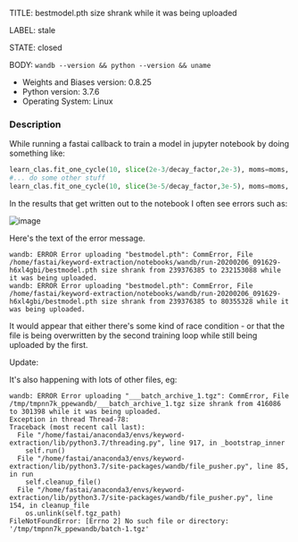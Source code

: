 TITLE:
bestmodel.pth size shrank while it was being uploaded

LABEL:
stale

STATE:
closed

BODY:
`wandb --version && python --version && uname`

* Weights and Biases version: 0.8.25
* Python version: 3.7.6
* Operating System: Linux

### Description

While running a fastai callback to train a model in jupyter notebook by doing something like:

``` python
learn_clas.fit_one_cycle(10, slice(2e-3/decay_factor,2e-3), moms=moms, callbacks=WandbCallback(learn_clas))
#... do some other stuff
learn_clas.fit_one_cycle(10, slice(3e-5/decay_factor,3e-5), moms=moms, callbacks=WandbCallback(learn_clas))
```

In the results that get written out to the notebook I often see errors such as:

![image](https://user-images.githubusercontent.com/38154/73923899-b6541900-491f-11ea-873b-c83380fc0143.png)

Here's the text of the error message.

```
wandb: ERROR Error uploading "bestmodel.pth": CommError, File /home/fastai/keyword-extraction/notebooks/wandb/run-20200206_091629-h6xl4gbi/bestmodel.pth size shrank from 239376385 to 232153088 while it was being uploaded.
wandb: ERROR Error uploading "bestmodel.pth": CommError, File /home/fastai/keyword-extraction/notebooks/wandb/run-20200206_091629-h6xl4gbi/bestmodel.pth size shrank from 239376385 to 80355328 while it was being uploaded.
```
It would appear that either there's some kind of race condition - or that the file is being overwritten by the second training loop while still being uploaded by the first.

Update:

It's also happening with lots of other files, eg:

```
wandb: ERROR Error uploading "___batch_archive_1.tgz": CommError, File /tmp/tmpnn7k_ppewandb/___batch_archive_1.tgz size shrank from 416086 to 301398 while it was being uploaded.
Exception in thread Thread-78:
Traceback (most recent call last):
  File "/home/fastai/anaconda3/envs/keyword-extraction/lib/python3.7/threading.py", line 917, in _bootstrap_inner
    self.run()
  File "/home/fastai/anaconda3/envs/keyword-extraction/lib/python3.7/site-packages/wandb/file_pusher.py", line 85, in run
    self.cleanup_file()
  File "/home/fastai/anaconda3/envs/keyword-extraction/lib/python3.7/site-packages/wandb/file_pusher.py", line 154, in cleanup_file
    os.unlink(self.tgz_path)
FileNotFoundError: [Errno 2] No such file or directory: '/tmp/tmpnn7k_ppewandb/batch-1.tgz'
```


